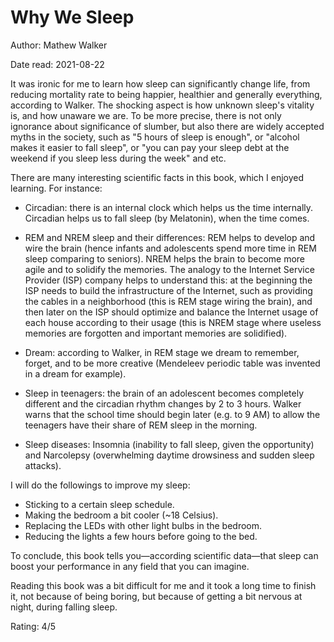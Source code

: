 # Why We Sleep
Author: Mathew Walker

Date read: 2021-08-22

It was ironic for me to learn how sleep can significantly change life, from reducing mortality rate to being happier, healthier and generally everything, according to Walker. The shocking aspect is how unknown sleep's vitality is, and how unaware we are. To be more precise, there is not only ignorance about significance of slumber, but also there are widely accepted myths in the society, such as "5 hours of sleep is enough", or "alcohol makes it easier to fall sleep", or "you can pay your sleep debt at the weekend if you sleep less during the week" and etc.

There are many interesting scientific facts in this book, which I enjoyed learning. For instance:

* Circadian: there is an internal clock which helps us the time internally. Circadian helps us to fall sleep (by Melatonin), when the time comes.

* REM and NREM sleep and their differences: REM helps to develop and wire the brain (hence infants and adolescents spend more time in REM sleep comparing to seniors). NREM helps the brain to become more agile and to solidify the memories. The analogy to the Internet Service Provider (ISP) company helps to understand this: at the beginning the ISP needs to build the infrastructure of the Internet, such as providing the cables in a neighborhood (this is REM stage wiring the brain), and then later on the ISP should optimize and balance the Internet usage of each house according to their usage (this is NREM stage where useless memories are forgotten and important memories are solidified).

* Dream: according to Walker, in REM stage we dream to remember, forget, and to be more creative (Mendeleev periodic table was invented in a dream for example).

* Sleep in teenagers: the brain of an adolescent becomes completely different and the circadian rhythm changes by 2 to 3 hours. Walker warns that the school time should begin later (e.g. to 9 AM) to allow the teenagers have their share of REM sleep in the morning.

* Sleep diseases: Insomnia (inability to fall sleep, given the opportunity) and Narcolepsy (overwhelming daytime drowsiness and sudden sleep attacks).

I will do the followings to improve my sleep:
* Sticking to a certain sleep schedule.
* Making the bedroom a bit cooler (~18 Celsius).
* Replacing the LEDs with other light bulbs in the bedroom.
* Reducing the lights a few hours before going to the bed.

To conclude, this book tells you—according scientific data—that sleep can boost your performance in any field that you can imagine.

Reading this book was a bit difficult for me and it took a long time to finish it, not because of being boring, but because of getting a bit nervous at night, during falling sleep.

Rating: 4/5
